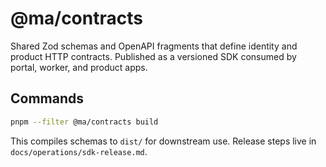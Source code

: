 # @ma/contracts

Shared Zod schemas and OpenAPI fragments that define identity and product HTTP
contracts. Published as a versioned SDK consumed by portal, worker, and product
apps.

## Commands

```bash
pnpm --filter @ma/contracts build
```

This compiles schemas to `dist/` for downstream use. Release steps live in
`docs/operations/sdk-release.md`.

